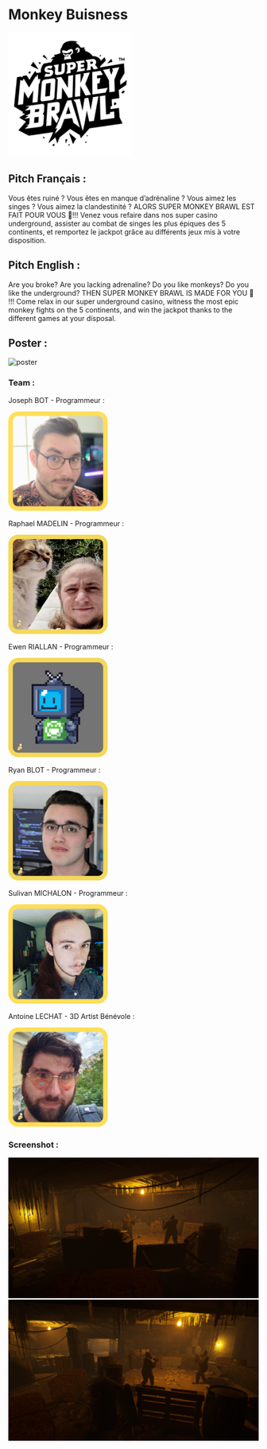 # Monkey Buisness
<img src="https://github.com/Monkey-Buisness-Team/.github/blob/main/profile/SMB-Logo.png" width="250" height="250">

## Pitch Français :
  Vous êtes ruiné ? Vous êtes en manque d’adrénaline ? Vous aimez les singes ? Vous
  aimez la clandestinité ? ALORS SUPER MONKEY BRAWL EST FAIT POUR VOUS 🫵!!!
  Venez vous refaire dans nos super casino underground, assister au combat de singes
  les plus épiques des 5 continents, et remportez le jackpot grâce au différents jeux mis
  à votre disposition.
## Pitch English :
  Are you broke? Are you lacking adrenaline? Do you like monkeys? Do you like the
  underground? THEN SUPER MONKEY BRAWL IS MADE FOR YOU 🫵 !!!
  Come relax in our super underground casino, witness the most epic monkey fights on
  the 5 continents, and win the jackpot thanks to the different games at your disposal.

## Poster :
![poster](https://github.com/Monkey-Buisness-Team/.github/blob/main/profile/image.png?raw=true)

### Team :
  Joseph BOT - Programmeur :
  
  <img src="https://github.com/Monkey-Buisness-Team/.github/blob/main/profile/Joseph.png" width="200" height="200">
  
  Raphael MADELIN - Programmeur :
  
  <img src="https://github.com/Monkey-Buisness-Team/.github/blob/main/profile/Raphael.png" width="200" height="200">
  
  Ewen RIALLAN - Programmeur :
  
  <img src="https://github.com/Monkey-Buisness-Team/.github/blob/main/profile/Ewen 3.png" width="200" height="200">
  
  Ryan BLOT - Programmeur :
  
  <img src="https://github.com/Monkey-Buisness-Team/.github/blob/main/profile/Ryan.png" width="200" height="200">
  
  Sulivan MICHALON - Programmeur :
  
  <img src="https://github.com/Monkey-Buisness-Team/.github/blob/main/profile/Sulivan.png" width="200" height="200">
  
  Antoine LECHAT - 3D Artist Bénévole :
  
  <img src="https://github.com/Monkey-Buisness-Team/.github/blob/main/profile/Antoine LeChat (Bénévole).png" width="200" height="200">
  

### Screenshot :
![image1](https://github.com/Monkey-Buisness-Team/.github/blob/main/profile/MonkeyBrawlPrezPicture1.png?raw=true)
![image2](https://github.com/Monkey-Buisness-Team/.github/blob/main/profile/MonkeyBrawlPrezPicture2.png?raw=true)
